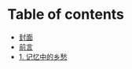 # Table of contents

* [封面](README.md)
* [前言](<README (1).md>)
* [1. 记忆中的乡愁](1.-ji-yi-zhong-de-xiang-chou.md)
